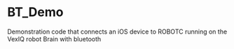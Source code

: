 # BT_Demo
Demonstration code that connects an iOS device to ROBOTC running on the VexIQ robot Brain with bluetooth

